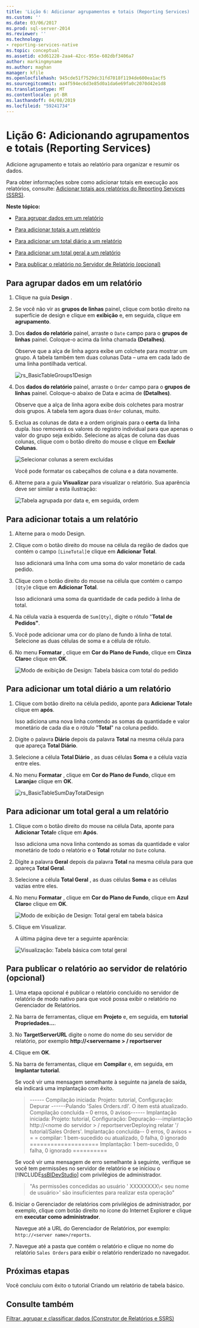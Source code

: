 ```yaml
---
title: 'Lição 6: Adicionar agrupamentos e totais (Reporting Services) | Microsoft Docs'
ms.custom: ''
ms.date: 03/06/2017
ms.prod: sql-server-2014
ms.reviewer: ''
ms.technology:
- reporting-services-native
ms.topic: conceptual
ms.assetid: e3d61228-2aa4-42cc-955e-602dbf3406a7
author: markingmyname
ms.author: maghan
manager: kfile
ms.openlocfilehash: 945cde51f7529dc31fd7018f1194de600ea1acf5
ms.sourcegitcommit: aa4f594ec6d3e85d0a1da6e69fa0c2070d42e1d8
ms.translationtype: MT
ms.contentlocale: pt-BR
ms.lasthandoff: 04/08/2019
ms.locfileid: "59241734"
---
```

# <a name="lesson-6-adding-grouping-and-totals-reporting-services"></a>Lição 6: Adicionando agrupamentos e totais (Reporting Services)
  Adicione agrupamento e totais ao relatório para organizar e resumir os dados.  
  
 Para obter informações sobre como adicionar totais em execução aos relatórios, consulte: [Adicionar totais aos relatórios do Reporting Services (SSRS)](https://www.tutorialgateway.org/add-total-and-subtotal-to-ssrs-report/).  
  
 **Neste tópico:**  
  
-   [Para agrupar dados em um relatório](#bkmk_groupdata)  
  
-   [Para adicionar totais a um relatório](#bkmk_addtotals)  
  
-   [Para adicionar um total diário a um relatório](#bkmk_adddailytotal)  
  
-   [Para adicionar um total geral a um relatório](#bkmk_addgrandtotal)  
  
-   [Para publicar o relatório no Servidor de Relatório (opcional)](#bkmk_publishreport)  
  
##  <a name="bkmk_groupdata"></a> Para agrupar dados em um relatório  
  
1.  Clique na guia **Design** .  
  
2.  Se você não vir as **grupos de linhas** painel, clique com botão direito na superfície de design e clique em **exibição** e, em seguida, clique em **agrupamento**.  
  
3.  Dos **dados do relatório** painel, arraste o `Date` campo para o **grupos de linhas** painel. Coloque-o acima da linha chamada **(Detalhes)**.  
  
     Observe que a alça de linha agora exibe um colchete para mostrar um grupo. A tabela também tem duas colunas Data – uma em cada lado de uma linha pontilhada vertical.  
  
     ![](../../2014/tutorials/media/rs-basictablegroups1design.gif "rs_BasicTableGroups1Design")  
  
4.  Dos **dados do relatório** painel, arraste o `Order` campo para o **grupos de linhas** painel. Coloque-o abaixo de Data e acima de **(Detalhes)**.  
  
     Observe que a alça de linha agora exibe dois colchetes para mostrar dois grupos. A tabela tem agora duas `Order` colunas, muito.  
  
5.  Exclua as colunas de data e a ordem originais para o **certa** da linha dupla. Isso removerá os valores do registro individual para que apenas o valor do grupo seja exibido. Selecione as alças de coluna das duas colunas, clique com o botão direito do mouse e clique em **Excluir Colunas**.  
  
     ![Selecionar colunas a serem excluídas](../../2014/tutorials/media/rs-basictablegroupsdeletecols.gif "Selecionar colunas a serem excluídas")  
  
     Você pode formatar os cabeçalhos de coluna e a data novamente.  
  
6.  Alterne para a guia **Visualizar** para visualizar o relatório. Sua aparência deve ser similar a esta ilustração:  
  
     ![Tabela agrupada por data e, em seguida, ordem](../../2014/tutorials/media/rs-basictablegroupspreview.gif "Tabela agrupada por data e, em seguida, ordem")  
  
##  <a name="bkmk_addtotals"></a> Para adicionar totais a um relatório  
  
1.  Alterne para o modo Design.  
  
2.  Clique com o botão direito do mouse na célula da região de dados que contém o campo `[LineTotal]`e clique em **Adicionar Total**.  
  
     Isso adicionará uma linha com uma soma do valor monetário de cada pedido.  
  
3.  Clique com o botão direito do mouse na célula que contém o campo `[Qty]`e clique em **Adicionar Total**.  
  
     Isso adicionará uma soma da quantidade de cada pedido à linha de total.  
  
4.  Na célula vazia à esquerda de `Sum[Qty]`, digite o rótulo "**Total de Pedidos"**.  
  
5.  Você pode adicionar uma cor do plano de fundo à linha de total. Selecione as duas células de soma e a célula de rótulo.  
  
6.  No menu **Formatar** , clique em **Cor do Plano de Fundo**, clique em **Cinza Claro**e clique em **OK**.  
  
     ![Modo de exibição de Design: Tabela básica com total do pedido](../../2014/tutorials/media/rs-basictablesumlinetotaldesign.gif "Modo de exibição de Design: Tabela básica com total do pedido")  
  
##  <a name="bkmk_adddailytotal"></a> Para adicionar um total diário a um relatório  
  
1.  Clique com botão direito na célula pedido, aponte para **Adicionar Total**e clique em **após**.  
  
     Isso adiciona uma nova linha contendo as somas da quantidade e valor monetário de cada dia e o rótulo "**Total**" na coluna pedido.  
  
2.  Digite o palavra **Diário** depois da palavra **Total** na mesma célula para que apareça **Total Diário**.  
  
3.  Selecione a célula **Total Diário** , as duas células **Soma** e a célula vazia entre eles.  
  
4.  No menu **Formatar** , clique em **Cor do Plano de Fundo**, clique em **Laranja**e clique em **OK**.  
  
     ![](../../2014/tutorials/media/rs-basictablesumdaytotaldesign.gif "rs_BasicTableSumDayTotalDesign")  
  
##  <a name="bkmk_addgrandtotal"></a> Para adicionar um total geral a um relatório  
  
1.  Clique com o botão direito do mouse na célula Data, aponte para **Adicionar Total**e clique em **Após**.  
  
     Isso adiciona uma nova linha contendo as somas da quantidade e valor monetário de todo o relatório e o **Total** rotular no `Date` coluna.  
  
2.  Digite a palavra **Geral** depois da palavra **Total** na mesma célula para que apareça **Total Geral**.  
  
3.  Selecione a célula **Total Geral** , as duas células **Soma** e as células vazias entre eles.  
  
4.  No menu **Formatar** , clique em **Cor do Plano de Fundo**, clique em **Azul Claro**e clique em **OK**.  
  
     ![Modo de exibição de Design: Total geral em tabela básica](../../2014/tutorials/media/rs-basictablesumgrandtotaldesign.gif "Modo de exibição de Design: Total geral em tabela básica")  
  
5.  Clique em Visualizar.  
  
     A última página deve ter a seguinte aparência:  
  
     ![Visualização: Tabela básica com total geral](../../2014/tutorials/media/rs-basictablesumgrandtotalpreview.gif "Visualização: Tabela básica com total geral")  
  
##  <a name="bkmk_publishreport"></a> Para publicar o relatório ao servidor de relatório (opcional)  
  
1.  Uma etapa opcional é publicar o relatório concluído no servidor de relatório de modo nativo para que você possa exibir o relatório no Gerenciador de Relatórios.  
  
2.  Na barra de ferramentas, clique em **Projeto** e, em seguida, em **tutorial Propriedades...**.  
  
3.  No **TargetServerURL** digite o nome do nome do seu servidor de relatório, por exemplo **http://\<servername > / reportserver**  
  
4.  Clique em **OK**.  
  
5.  Na barra de ferramentas, clique em **Compilar** e, em seguida, em **Implantar tutorial**.  
  
     Se você vir uma mensagem semelhante à seguinte na janela de saída, ela indicará uma implantação com êxito.  
  
    > ------ Compilação iniciada: Projeto: tutorial, Configuração: Depurar ------Pulando 'Sales Orders.rdl'. O item está atualizado. Compilação concluída – 0 erros, 0 avisos------ Implantação iniciada: Projeto: tutorial, Configuração: Depuração---implantação http://\<nome do servidor > / reportserverDeploying relatar '/ tutorial/Sales Orders'. Implantação concluída-- 0 erros, 0 avisos = = = compilar: 1 bem-sucedido ou atualizado, 0 falha, 0 ignorado ==================== Implantação: 1 bem-sucedido, 0 falha, 0 ignorado ==========  
  
     Se você vir uma mensagem de erro semelhante à seguinte, verifique se você tem permissões no servidor de relatório e se iniciou o [!INCLUDE[ssBIDevStudio](../includes/ssbidevstudio-md.md)] com privilégios de administrador.  
  
    > "As permissões concedidas ao usuário ' XXXXXXXX\\< seu nome de usuário\>' são insuficientes para realizar esta operação"  
  
6.  Iniciar o Gerenciador de relatórios com privilégios de administrador, por exemplo, clique com botão direito no ícone do Internet Explorer e clique em **executar como administrador**.  
  
     Navegue até a URL do Gerenciador de Relatórios, por exemplo: `http://<server name>/reports`.  
  
7.  Navegue até a pasta que contém o relatório e clique no nome do relatório `Sales Orders` para exibir o relatório renderizado no navegador.  
  
## <a name="next-steps"></a>Próximas etapas  
 Você concluiu com êxito o tutorial Criando um relatório de tabela básico.  
  
## <a name="see-also"></a>Consulte também  
 [Filtrar, agrupar e classificar dados &#40;Construtor de Relatórios e SSRS&#41;](report-design/filter-group-and-sort-data-report-builder-and-ssrs.md)  
  
  
